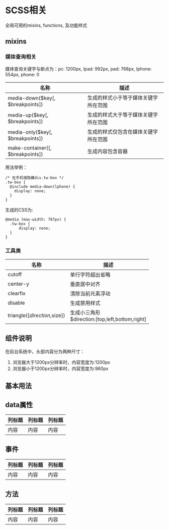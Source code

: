 # SCSS相关

全局可用的mixins, functions, 及功能样式

## mixins

### 媒体查询相关
媒体查询关键字与断点为：pc: 1200px, lpad: 992px, pad: 768px, lphone: 554px, phone: 0
<br>

| 名称 | 描述 |
| ----- | ----- |
| media-down($key[, $breakpoints]) | 生成的样式小于等于媒体关键字所在范围 |
| media-up($key[, $breakpoints]) | 生成的样式大于等于媒体关键字所在范围 |
| media-only($key[, $breakpoints]) | 生成的样式仅包含在媒体关键字所在范围 |
| make-container([, $breakpoints]) | 生成内容包含容器 |

用法举例：
```
/* 在手机端隐藏div.tw-box */
.tw-box {
  @include media-down(lphone) {
    display: none;
  }
}
```

生成的CSS为:
```
@media (max-width: 767px) {
  .tw-box {
      display: none;
  }
}
```

### 工具类
| 名称 | 描述 |
| ----- | ----- |
| cutoff | 单行字符超出省略 |
| center-y | 垂直居中对齐 |
| clearfix | 清除当前元素浮动 |
| disable | 生成禁用样式 |
| triangle([$direction,$size]) | 生成小三角形<br>$direction:[top,left,bottom,right] |


## 组件说明
在前台系统中，头部内容分为两种尺寸：
1. 浏览器大于1200px分辨率时，内容宽度为:1200px
2. 浏览器小于1200px分辨率时，内容宽度为:960px

## 基本用法

## data属性

| 列标题 | 列标题 | 列标题 |
| ----- | ----- | ----- |
| 内容 | 内容 | 内容 |

## 事件

| 列标题 | 列标题 | 列标题 |
| ----- | ----- | ----- |
| 内容 | 内容 | 内容 |

## 方法

| 列标题 | 列标题 | 列标题 |
| ----- | ----- | ----- |
| 内容 | 内容 | 内容 |

